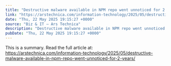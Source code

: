 ```yaml
---
title: "Destructive malware available in NPM repo went unnoticed for 2 years"
link: "https://arstechnica.com/information-technology/2025/05/destructive-malware-available-in-npm-repo-went-unnoticed-for-2-years/"
date: "Thu, 22 May 2025 19:15:27 +0000"
source: "Biz & IT – Ars Technica"
description: "Destructive malware available in NPM repo went unnoticed for 2 years - Latest insights and analysis"
pubDate: "Thu, 22 May 2025 19:15:27 +0000"
---
```


This is a summary. Read the full article at: https://arstechnica.com/information-technology/2025/05/destructive-malware-available-in-npm-repo-went-unnoticed-for-2-years/